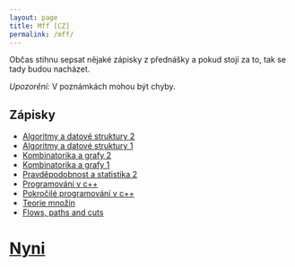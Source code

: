 ```yaml
---
layout: page
title: Mff [CZ]
permalink: /mff/
---
```


Občas stihnu sepsat nějaké zápisky z přednášky a pokud stojí za to, tak se tady budou nacházet.

*Upozorění:* V poznámkách mohou být chyby.

## Zápisky

- [Algoritmy a datové struktury 2](algoritmy-a-datove-struktury-ii.pdf)
- [Algoritmy a datové struktury 1](algoritmy-a-datove-struktury-i.pdf)
- [Kombinatorika a grafy 2](kombinatorika-a-grafy-ii-poznamky.pdf)
- [Kombinatorika a grafy 1](kombinatorika-a-grafy-i-poznamky.pdf)
- [Pravděpodobnost a statistika 2](pravdepodobnost-a-statistika-ii.pdf)
- [Programování v c++](programovani-cpp.pdf)
- [Pokročilé programování v c++](programovani-cpp-pokrocile.pdf)
- [Teorie množin](teorie-mnozin.pdf)
- [Flows, paths and cuts](flows-paths-cuts.pdf)

# [Nyni](now)